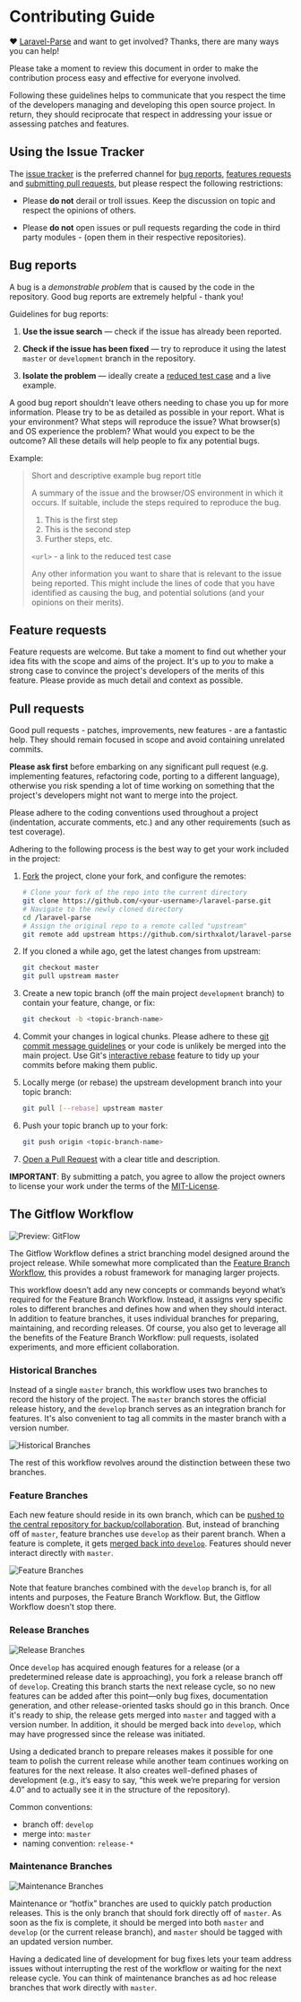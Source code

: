 Contributing Guide
================================================================================

♥ [Laravel-Parse](https://github.com/sirthxalot/laravel-parse)
and want to get involved? Thanks, there are many ways you can help!

Please take a moment to review this document in order to make the contribution
process easy and effective for everyone involved.

Following these guidelines helps to communicate that you respect the time of
the developers managing and developing this open source project. In return,
they should reciprocate that respect in addressing your issue or assessing
patches and features.


## Using the Issue Tracker

The [issue tracker](https://github.com/sirthxalot/laravel-parse/issues) is
the preferred channel for [bug reports](#bugs), [features requests](#features)
and [submitting pull requests](#pull-requests), but please respect the following
restrictions:

* Please **do not** derail or troll issues. Keep the discussion on topic and
  respect the opinions of others.

* Please **do not** open issues or pull requests regarding the code in third
  party modules - (open them in their respective repositories).


<a name="bugs"></a>
## Bug reports

A bug is a _demonstrable problem_ that is caused by the code in the repository.
Good bug reports are extremely helpful - thank you!

Guidelines for bug reports:

1. **Use the issue search** &mdash; check if the issue has already been
   reported.

2. **Check if the issue has been fixed** &mdash; try to reproduce it using the
   latest `master` or `development` branch in the repository.

3. **Isolate the problem** &mdash; ideally create a [reduced test
   case](https://css-tricks.com/reduced-test-cases/) and a live example.

A good bug report shouldn't leave others needing to chase you up for more
information. Please try to be as detailed as possible in your report. What is
your environment? What steps will reproduce the issue? What browser(s) and OS
experience the problem? What would you expect to be the outcome? All these
details will help people to fix any potential bugs.

Example:

> Short and descriptive example bug report title
>
> A summary of the issue and the browser/OS environment in which it occurs. If
> suitable, include the steps required to reproduce the bug.
>
> 1. This is the first step
> 2. This is the second step
> 3. Further steps, etc.
>
> `<url>` - a link to the reduced test case
>
> Any other information you want to share that is relevant to the issue being
> reported. This might include the lines of code that you have identified as
> causing the bug, and potential solutions (and your opinions on their
> merits).


<a name="features"></a>
## Feature requests

Feature requests are welcome. But take a moment to find out whether your idea
fits with the scope and aims of the project. It's up to *you* to make a strong
case to convince the project's developers of the merits of this feature. Please
provide as much detail and context as possible.


<a name="pull-requests"></a>
## Pull requests

Good pull requests - patches, improvements, new features - are a fantastic
help. They should remain focused in scope and avoid containing unrelated
commits.

**Please ask first** before embarking on any significant pull request (e.g.
implementing features, refactoring code, porting to a different language),
otherwise you risk spending a lot of time working on something that the
project's developers might not want to merge into the project.

Please adhere to the coding conventions used throughout a project (indentation,
accurate comments, etc.) and any other requirements (such as test coverage).

Adhering to the following process is the best way to get your work
included in the project:

1. [Fork](https://help.github.com/articles/fork-a-repo/) the project, clone your
   fork, and configure the remotes:

   ```bash
   # Clone your fork of the repo into the current directory
   git clone https://github.com/<your-username>/laravel-parse.git
   # Navigate to the newly cloned directory
   cd /laravel-parse
   # Assign the original repo to a remote called "upstream"
   git remote add upstream https://github.com/sirthxalot/laravel-parse.git
   ```

2. If you cloned a while ago, get the latest changes from upstream:

   ```bash
   git checkout master
   git pull upstream master
   ```

3. Create a new topic branch (off the main project `development` branch) to
   contain your feature, change, or fix:

   ```bash
   git checkout -b <topic-branch-name>
   ```

4. Commit your changes in logical chunks. Please adhere to these [git commit
   message guidelines](http://tbaggery.com/2008/04/19/a-note-about-git-commit-messages.html)
   or your code is unlikely be merged into the main project. Use Git's
   [interactive rebase](https://help.github.com/articles/about-git-rebase/)
   feature to tidy up your commits before making them public.

5. Locally merge (or rebase) the upstream development branch into your topic branch:

   ```bash
   git pull [--rebase] upstream master
   ```

6. Push your topic branch up to your fork:

   ```bash
   git push origin <topic-branch-name>
   ```

7. [Open a Pull Request](https://help.github.com/articles/using-pull-requests/)
    with a clear title and description.

**IMPORTANT**: By submitting a patch, you agree to allow the project
owners to license your work under the terms of the [MIT-License](license.md).

<a name="gitflow"></a>
## The Gitflow Workflow

![Preview: GitFlow](https://www.atlassian.com/git/images/tutorials/collaborating/comparing-workflows/gitflow-workflow/01.svg)

The Gitflow Workflow defines a strict branching model designed around the project
release. While somewhat more complicated than the [Feature Branch Workflow](https://www.atlassian.com/git/tutorials/comparing-workflows/feature-branch-workflow),
this provides a robust framework for managing larger projects.

This workflow doesn’t add any new concepts or commands beyond what’s required for
the Feature Branch Workflow. Instead, it assigns very specific roles to different
branches and defines how and when they should interact. In addition to feature
branches, it uses individual branches for preparing, maintaining, and recording
releases. Of course, you also get to leverage all the benefits of the Feature
Branch Workflow: pull requests, isolated experiments, and more efficient
collaboration.

### Historical Branches

Instead of a single `master` branch, this workflow uses two branches to record the
history of the project. The `master` branch stores the official release history, and
the `develop` branch serves as an integration branch for features. It's also convenient
to tag all commits in the master branch with a version number.

![Historical Branches](https://www.atlassian.com/git/images/tutorials/collaborating/comparing-workflows/gitflow-workflow/02.svg)

The rest of this workflow revolves around the distinction between these two branches.

### Feature Branches

Each new feature should reside in its own branch, which can be [pushed to the central
repository for backup/collaboration](https://www.atlassian.com/git/tutorials/syncing/git-push).
But, instead of branching off of `master`, feature branches use `develop` as their parent
branch. When a feature is complete, it gets [merged back into `develop`](https://www.atlassian.com/git/tutorials/using-branches/git-merge).
Features should never interact directly with `master`.

![Feature Branches](https://www.atlassian.com/git/images/tutorials/collaborating/comparing-workflows/gitflow-workflow/03.svg)

Note that feature branches combined with the `develop` branch is, for all intents and
purposes, the Feature Branch Workflow. But, the Gitflow Workflow doesn’t stop there.

### Release Branches

![Release Branches](https://www.atlassian.com/git/images/tutorials/collaborating/comparing-workflows/gitflow-workflow/04.svg)

Once `develop` has acquired enough features for a release (or a predetermined release
date is approaching), you fork a release branch off of `develop`. Creating this branch
starts the next release cycle, so no new features can be added after this point—only
bug fixes, documentation generation, and other release-oriented tasks should go in
this branch. Once it's ready to ship, the release gets merged into `master` and tagged
with a version number. In addition, it should be merged back into `develop`, which may
have progressed since the release was initiated.

Using a dedicated branch to prepare releases makes it possible for one team to polish
the current release while another team continues working on features for the next
release. It also creates well-defined phases of development (e.g., it‘s easy to say,
“this week we’re preparing for version 4.0” and to actually see it in the structure
of the repository).

Common conventions:

* branch off: `develop`
* merge into: `master`
* naming convention: `release-*`

### Maintenance Branches

![Maintenance Branches](https://www.atlassian.com/git/images/tutorials/collaborating/comparing-workflows/gitflow-workflow/05.svg)

Maintenance or “hotfix” branches are used to quickly patch production releases.
This is the only branch that should fork directly off of `master`. As soon as the fix
is complete, it should be merged into both `master` and `develop` (or the current release
branch), and `master` should be tagged with an updated version number.

Having a dedicated line of development for bug fixes lets your team address issues
without interrupting the rest of the workflow or waiting for the next release cycle.
You can think of maintenance branches as ad hoc release branches that work directly
with `master`.
